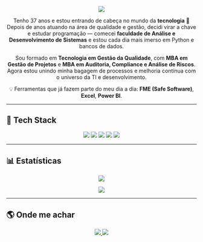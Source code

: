 <!-- Banner retro gamer -->
<p align="center">
  <img src="https://capsule-render.vercel.app/api?type=waving&color=0:ff0080,100:7928ca&height=120&section=header&text=👾%20Marcelão%20no%20Mundo%20Tech%20🚀&fontSize=30&fontColor=fff&animation=fadeIn&fontAlignY=35"/>
</p>

<p align="center">
Tenho 37 anos e estou entrando de cabeça no mundo da <strong>tecnologia</strong> 🚀<br>
Depois de anos atuando na área de qualidade e gestão, decidi virar a chave e estudar programação — comecei <strong>faculdade de Análise e Desenvolvimento de Sistemas</strong> e estou cada dia mais imerso em Python e bancos de dados.
</p>

<p align="center">
Sou formado em <strong>Tecnologia em Gestão da Qualidade</strong>, com <strong>MBA em Gestão de Projetos</strong> e <strong>MBA em Auditoria, Compliance e Análise de Riscos</strong>.<br>
Agora estou unindo minha bagagem de processos e melhoria contínua com o universo da TI e desenvolvimento.
</p>

<p align="center">
💡 Ferramentas que já fazem parte do meu dia a dia: <strong>FME (Safe Software)</strong>, <strong>Excel</strong>, <strong>Power BI</strong>.
</p>

---

## 🚀 Tech Stack

<p align="center">
  <img src="https://img.shields.io/badge/Python-3776AB?style=for-the-badge&logo=python&logoColor=white"/>
  <img src="https://img.shields.io/badge/SQL%20Server-CC2927?style=for-the-badge&logo=microsoftsqlserver&logoColor=white"/>
  <img src="https://img.shields.io/badge/FME-FF6600?style=for-the-badge&logo=safe-software&logoColor=white"/>
  <img src="https://img.shields.io/badge/Excel-217346?style=for-the-badge&logo=microsoftexcel&logoColor=white"/>
  <img src="https://img.shields.io/badge/Power%20BI-F2C811?style=for-the-badge&logo=powerbi&logoColor=black"/>
</p>

---

## 📊 Estatísticas

<p align="center">
  <img src="https://github-readme-stats.vercel.app/api?username=marcelao-dev&show_icons=true&theme=radical" />
</p>

<p align="center">
  <img src="https://github-readme-stats.vercel.app/api/top-langs/?username=marcelao-dev&layout=compact&theme=radical" />
</p>

---

## 🌎 Onde me achar

<p align="center">
  <a href="https://www.linkedin.com/in/marcelo-mendon%C3%A7a-46ab37173">
    <img src="https://img.shields.io/badge/LinkedIn-0A66C2?style=for-the-badge&logo=linkedin&logoColor=white"/>
  </a>
  <a href="https://github.com/marcelao-dev">
    <img src="https://img.shields.io/badge/GitHub-181717?style=for-the-badge&logo=github&logoColor=white"/>
  </a>
</p>
